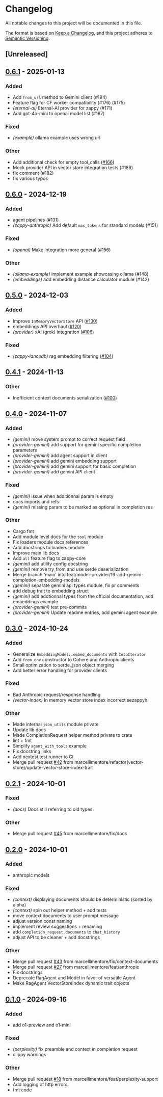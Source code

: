 # Changelog

All notable changes to this project will be documented in this file.

The format is based on [Keep a Changelog](https://keepachangelog.com/en/1.0.0/),
and this project adheres to [Semantic Versioning](https://semver.org/spec/v2.0.0.html).

## [Unreleased]

## [0.6.1](https://github.com/marcellimentore/zappy/compare/zappy-core-v0.6.0...zappy-core-v0.6.1) - 2025-01-13

### Added

- Add `from_url` method to Gemini client (#194)
- Feature flag for CF worker compatibility (#176) (#175)
- *(eternal-ai)* Eternal-AI provider for zappy (#171)
- Add gpt-4o-mini to openai model list (#187)

### Fixed

- *(example)* ollama example uses wrong url

### Other

- Add additional check for empty tool_calls ([#166](https://github.com/marcellimentore/zappy/pull/166))
- Mock provider API in vector store integration tests (#186)
- fix comment (#182)
- fix various typos

## [0.6.0](https://github.com/marcellimentore/zappy/compare/zappy-core-v0.5.0...zappy-core-v0.6.0) - 2024-12-19

### Added

- agent pipelines (#131)
- *(zappy-anthropic)* Add default `max_tokens` for standard models (#151)

### Fixed

- *(openai)* Make integration more general (#156)

### Other

- *(ollama-example)* implement example showcasing ollama (#148)
- *(embeddings)* add embedding distance calculator module (#142)

## [0.5.0](https://github.com/marcellimentore/zappy/compare/zappy-core-v0.4.1...zappy-core-v0.5.0) - 2024-12-03

### Added

- Improve `InMemoryVectorStore` API ([#130](https://github.com/marcellimentore/zappy/pull/130))
- embeddings API overhaul ([#120](https://github.com/marcellimentore/zappy/pull/120))
- *(provider)* xAI (grok) integration ([#106](https://github.com/marcellimentore/zappy/pull/106))

### Fixed

- *(zappy-lancedb)* rag embedding filtering ([#104](https://github.com/marcellimentore/zappy/pull/104))

## [0.4.1](https://github.com/marcellimentore/zappy/compare/zappy-core-v0.4.0...zappy-core-v0.4.1) - 2024-11-13

### Other

- Inefficient context documents serialization ([#100](https://github.com/marcellimentore/zappy/pull/100))

## [0.4.0](https://github.com/marcellimentore/zappy/compare/zappy-core-v0.3.0...zappy-core-v0.4.0) - 2024-11-07

### Added

- *(gemini)* move system prompt to correct request field
- *(provider-gemini)* add support for gemini specific completion parameters
- *(provider-gemini)* add agent support in client
- *(provider-gemini)* add gemini embedding support
- *(provider-gemini)* add gemini support for basic completion
- *(provider-gemini)* add gemini API client

### Fixed

- *(gemini)* issue when additionnal param is empty
- docs imports and refs
- *(gemini)* missing param to be marked as optional in completion res

### Other

- Cargo fmt
- Add module level docs for the `tool` module
- Fix loaders module docs references
- Add docstrings to loaders module
- Improve main lib docs
- Add `all` feature flag to zappy-core
- *(gemini)* add utility config docstring
- *(gemini)* remove try_from and use serde deserialization
- Merge branch 'main' into feat/model-provider/16-add-gemini-completion-embedding-models
- *(gemini)* separate gemini api types module, fix pr comments
- add debug trait to embedding struct
- *(gemini)* add addtionnal types from the official documentation, add embeddings example
- *(provider-gemini)* test pre-commits
- *(provider-gemini)* Update readme entries, add gemini agent example

## [0.3.0](https://github.com/marcellimentore/zappy/compare/zappy-core-v0.2.1...zappy-core-v0.3.0) - 2024-10-24

### Added

- Generalize `EmbeddingModel::embed_documents` with `IntoIterator`
- Add `from_env` constructor to Cohere and Anthropic clients
- Small optimization to serde_json object merging
- Add better error handling for provider clients

### Fixed

- Bad Anthropic request/response handling
- *(vector-index)* In memory vector store index incorrect sezappyh

### Other

- Made internal `json_utils` module private
- Update lib docs
- Made CompletionRequest helper method private to crate
- lint + fmt
- Simplify `agent_with_tools` example
- Fix docstring links
- Add nextest test runner to CI
- Merge pull request [#42](https://github.com/marcellimentore/zappy/pull/42) from marcellimentore/refactor(vector-store)/update-vector-store-index-trait

## [0.2.1](https://github.com/marcellimentore/zappy/compare/zappy-core-v0.2.0...zappy-core-v0.2.1) - 2024-10-01

### Fixed

- *(docs)* Docs still referring to old types

### Other

- Merge pull request [#45](https://github.com/marcellimentore/zappy/pull/45) from marcellimentore/fix/docs

## [0.2.0](https://github.com/marcellimentore/zappy/compare/zappy-core-v0.1.0...zappy-core-v0.2.0) - 2024-10-01

### Added

- anthropic models

### Fixed

- *(context)* displaying documents should be deterministic (sorted by alpha)
- *(context)* spin out helper method + add tests
- move context documents to user prompt message
- adjust version const naming
- implement review suggestions + renaming
- add `completion_request.documents` to `chat_history`
- adjust API to be cleaner + add docstrings

### Other

- Merge pull request [#43](https://github.com/marcellimentore/zappy/pull/43) from marcellimentore/fix/context-documents
- Merge pull request [#27](https://github.com/marcellimentore/zappy/pull/27) from marcellimentore/feat/anthropic
- Fix docstrings
- Deprecate RagAgent and Model in favor of versatile Agent
- Make RagAgent VectorStoreIndex dynamic trait objects

## [0.1.0](https://github.com/marcellimentore/zappy/compare/zappy-core-v0.0.7...zappy-core-v0.1.0) - 2024-09-16

### Added

- add o1-preview and o1-mini

### Fixed

- *(perplexity)* fix preamble and context in completion request
- clippy warnings

### Other

- Merge pull request [#18](https://github.com/marcellimentore/zappy/pull/18) from marcellimentore/feat/perplexity-support
- Add logging of http errors
- fmt code

